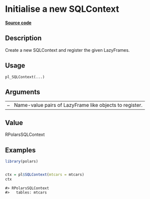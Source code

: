 

# Initialise a new SQLContext

[**Source code**](https://github.com/pola-rs/r-polars/tree/f1aede4d7d7f090c98651365a4120a8232503a4d/R/sql.R#L47)

## Description

Create a new SQLContext and register the given LazyFrames.

## Usage

<pre><code class='language-R'>pl_SQLContext(...)
</code></pre>

## Arguments

<table>
<tr>
<td style="white-space: nowrap; font-family: monospace; vertical-align: top">
<code id="pl_SQLContext_:_...">…</code>
</td>
<td>
Name-value pairs of LazyFrame like objects to register.
</td>
</tr>
</table>

## Value

RPolarsSQLContext

## Examples

``` r
library(polars)


ctx = pl$SQLContext(mtcars = mtcars)
ctx
```

    #> RPolarsSQLContext
    #>   tables: mtcars
